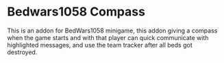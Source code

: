 # Bedwars1058 Compass
This is an addon for BedWars1058 minigame, this addon giving a compass when the game starts and with that player can quick communicate with highlighted messages, and use the team tracker after all beds got destroyed.
